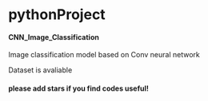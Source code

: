 # pythonProject
#### CNN_Image_Classification

Image classification model based on Conv neural network

Dataset is avaliable
#### please add stars if you find codes useful!
